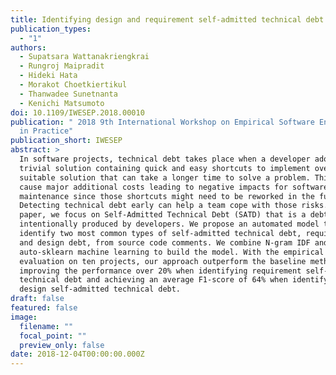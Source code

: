 ```yaml
---
title: Identifying design and requirement self-admitted technical debt using n-gram idf
publication_types:
  - "1"
authors:
  - Supatsara Wattanakriengkrai
  - Rungroj Maipradit
  - Hideki Hata
  - Morakot Choetkiertikul
  - Thanwadee Sunetnanta
  - Kenichi Matsumoto
doi: 10.1109/IWESEP.2018.00010
publication: " 2018 9th International Workshop on Empirical Software Engineering
  in Practice"
publication_short: IWESEP
abstract: >
  In software projects, technical debt takes place when a developer adopting a
  trivial solution containing quick and easy shortcuts to implement over a
  suitable solution that can take a longer time to solve a problem. This can
  cause major additional costs leading to negative impacts for software
  maintenance since those shortcuts might need to be reworked in the future.
  Detecting technical debt early can help a team cope with those risks. In this
  paper, we focus on Self-Admitted Technical Debt (SATD) that is a debt
  intentionally produced by developers. We propose an automated model to
  identify two most common types of self-admitted technical debt, requirement
  and design debt, from source code comments. We combine N-gram IDF and
  auto-sklearn machine learning to build the model. With the empirical
  evaluation on ten projects, our approach outperform the baseline method by
  improving the performance over 20% when identifying requirement self-admitted
  technical debt and achieving an average F1-score of 64% when identifying
  design self-admitted technical debt.
draft: false
featured: false
image:
  filename: ""
  focal_point: ""
  preview_only: false
date: 2018-12-04T00:00:00.000Z
---
```

